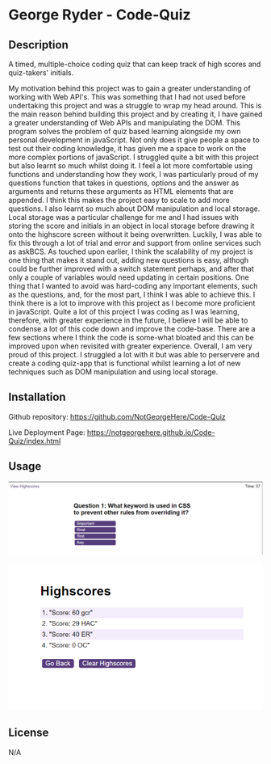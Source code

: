 # George Ryder - Code-Quiz


## Description

A timed, multiple-choice coding quiz that can keep track of high scores and quiz-takers' initials.

My motivation behind this project was to gain a greater understanding of working with Web API's. This was something that I had not used before undertaking this project and was a struggle to wrap my head around. This is the main reason behind building this project and by creating it, I have gained a greater understanding of Web APIs and manipulating the DOM. This program solves the problem of quiz based learning alongside my own personal development in javaScript. Not only does it give people a space to test out their coding knowledge, it has given me a space to work on the more complex portions of javaScript. 
I struggled quite a bit with this project but also learnt so much whilst doing it. I feel a lot more comfortable using functions and understanding how they work, I was particularly proud of my questions function that takes in questions, options and the answer as arguments and returns these arguments as HTML elements that are appended. I think this makes the project easy to scale to add more questions. I also learnt so much about DOM manipulation and local storage. Local storage was a particular challenge for me and I had issues with storing the score and initials in an object in local storage before drawing it onto the highscore screen without it being overwritten. Luckily, I was able to fix this through a lot of trial and error and support from online services such as askBCS. As touched upon earlier, I think the scalability of my project is one thing that makes it stand out, adding new questions is easy, althogh could be further improved with a switch statement perhaps, and after that only a couple of variables would need updating in certain positions. One thing that I wanted to avoid was hard-coding any important elements, such as the questions, and, for the most part, I think I was able to achieve this.
I think there is a lot to improve with this project as I become more proficient in javaScript. Quite a lot of this project I was coding as I was learning, therefore, with greater experience in the future, I believe I will be able to condense a lot of this code down and improve the code-base. There are a few sections where I think the code is some-what bloated and this can be improved upon when revisited with greater experience. Overall, I am very proud of this project. I struggled a lot with it but was able to perservere and create a coding quiz-app that is functional whilst learning a lot of new techniques such as DOM manipulation and using local storage.

## Installation

Github repository: https://github.com/NotGeorgeHere/Code-Quiz

Live Deployment Page: https://notgeorgehere.github.io/Code-Quiz/index.html

## Usage

![alt text](assets/images/quiz.PNG)

![alt text](assets/images/highscore.PNG) 

## License

N/A
